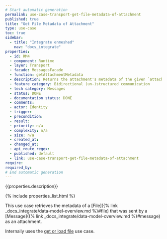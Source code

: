```yaml
---
# Start automatic generation
permalink: use-case-transport-get-file-metadata-of-attachment
published: true
title: "Get File Metadata of Attachment"
type: use-case
toc: true
sidebar:
  - title: "Integrate enmeshed"
    nav: "docs_integrate"
properties:
  - id: RM4
  - component: Runtime
  - layer: Transport
  - facade: MessagesFacade
  - function: getAttachmentMetadata
  - description: Returns the attachment's metadata of the given `attachmentId` of message with `messageId`.
  - feature category: Bidirectional (un-)structured communication
  - tech category: Messages
  - status: DONE
  - documentation status: DONE
  - comments:
  - actor: Identity
  - trigger:
  - precondition:
  - result:
  - priority: n/a
  - complexity: n/a
  - size: n/a
  - created_at:
  - changed_at:
  - api_route_regex:
  - published: default
  - link: use-case-transport-get-file-metadata-of-attachment
require:
required_by:
# End automatic generation
---
```


{{properties.description}}

{% include properties_list.html %}

This use case retrieves the metadata of a [File]({% link _docs_integrate/data-model-overview.md %}#file) that was sent by a [Message]({% link _docs_integrate/data-model-overview.md %}#message)
as an attachment.

Internally uses the [get or load file](/use-case-transport-get-or-load-file) use case.
